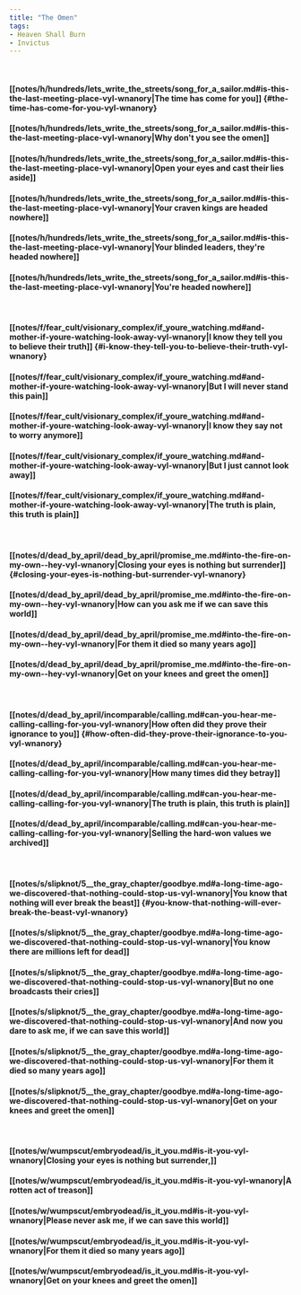 ```yaml
---
title: "The Omen"
tags:
- Heaven Shall Burn
- Invictus
---
```

&nbsp;
#### [[notes/h/hundreds/lets_write_the_streets/song_for_a_sailor.md#is-this-the-last-meeting-place-vyl-wnanory|The time has come for you]] {#the-time-has-come-for-you-vyl-wnanory}
#### [[notes/h/hundreds/lets_write_the_streets/song_for_a_sailor.md#is-this-the-last-meeting-place-vyl-wnanory|Why don't you see the omen]]
#### [[notes/h/hundreds/lets_write_the_streets/song_for_a_sailor.md#is-this-the-last-meeting-place-vyl-wnanory|Open your eyes and cast their lies aside]]
#### [[notes/h/hundreds/lets_write_the_streets/song_for_a_sailor.md#is-this-the-last-meeting-place-vyl-wnanory|Your craven kings are headed nowhere]]
#### [[notes/h/hundreds/lets_write_the_streets/song_for_a_sailor.md#is-this-the-last-meeting-place-vyl-wnanory|Your blinded leaders, they're headed nowhere]]
#### [[notes/h/hundreds/lets_write_the_streets/song_for_a_sailor.md#is-this-the-last-meeting-place-vyl-wnanory|You're headed nowhere]]
&nbsp;
#### [[notes/f/fear_cult/visionary_complex/if_youre_watching.md#and-mother-if-youre-watching-look-away-vyl-wnanory|I know they tell you to believe their truth]] {#i-know-they-tell-you-to-believe-their-truth-vyl-wnanory}
#### [[notes/f/fear_cult/visionary_complex/if_youre_watching.md#and-mother-if-youre-watching-look-away-vyl-wnanory|But I will never stand this pain]]
#### [[notes/f/fear_cult/visionary_complex/if_youre_watching.md#and-mother-if-youre-watching-look-away-vyl-wnanory|I know they say not to worry anymore]]
#### [[notes/f/fear_cult/visionary_complex/if_youre_watching.md#and-mother-if-youre-watching-look-away-vyl-wnanory|But I just cannot look away]]
#### [[notes/f/fear_cult/visionary_complex/if_youre_watching.md#and-mother-if-youre-watching-look-away-vyl-wnanory|The truth is plain, this truth is plain]]
&nbsp;
#### [[notes/d/dead_by_april/dead_by_april/promise_me.md#into-the-fire-on-my-own--hey-vyl-wnanory|Closing your eyes is nothing but surrender]] {#closing-your-eyes-is-nothing-but-surrender-vyl-wnanory}
#### [[notes/d/dead_by_april/dead_by_april/promise_me.md#into-the-fire-on-my-own--hey-vyl-wnanory|How can you ask me if we can save this world]]
#### [[notes/d/dead_by_april/dead_by_april/promise_me.md#into-the-fire-on-my-own--hey-vyl-wnanory|For them it died so many years ago]]
#### [[notes/d/dead_by_april/dead_by_april/promise_me.md#into-the-fire-on-my-own--hey-vyl-wnanory|Get on your knees and greet the omen]]
&nbsp;
#### [[notes/d/dead_by_april/incomparable/calling.md#can-you-hear-me-calling-calling-for-you-vyl-wnanory|How often did they prove their ignorance to you]] {#how-often-did-they-prove-their-ignorance-to-you-vyl-wnanory}
#### [[notes/d/dead_by_april/incomparable/calling.md#can-you-hear-me-calling-calling-for-you-vyl-wnanory|How many times did they betray]]
#### [[notes/d/dead_by_april/incomparable/calling.md#can-you-hear-me-calling-calling-for-you-vyl-wnanory|The truth is plain, this truth is plain]]
#### [[notes/d/dead_by_april/incomparable/calling.md#can-you-hear-me-calling-calling-for-you-vyl-wnanory|Selling the hard-won values we archived]]
&nbsp;
#### [[notes/s/slipknot/5__the_gray_chapter/goodbye.md#a-long-time-ago-we-discovered-that-nothing-could-stop-us-vyl-wnanory|You know that nothing will ever break the beast]] {#you-know-that-nothing-will-ever-break-the-beast-vyl-wnanory}
#### [[notes/s/slipknot/5__the_gray_chapter/goodbye.md#a-long-time-ago-we-discovered-that-nothing-could-stop-us-vyl-wnanory|You know there are millions left for dead]]
#### [[notes/s/slipknot/5__the_gray_chapter/goodbye.md#a-long-time-ago-we-discovered-that-nothing-could-stop-us-vyl-wnanory|But no one broadcasts their cries]]
#### [[notes/s/slipknot/5__the_gray_chapter/goodbye.md#a-long-time-ago-we-discovered-that-nothing-could-stop-us-vyl-wnanory|And now you dare to ask me, if we can save this world]]
#### [[notes/s/slipknot/5__the_gray_chapter/goodbye.md#a-long-time-ago-we-discovered-that-nothing-could-stop-us-vyl-wnanory|For them it died so many years ago]]
#### [[notes/s/slipknot/5__the_gray_chapter/goodbye.md#a-long-time-ago-we-discovered-that-nothing-could-stop-us-vyl-wnanory|Get on your knees and greet the omen]]
&nbsp;
#### [[notes/w/wumpscut/embryodead/is_it_you.md#is-it-you-vyl-wnanory|Closing your eyes is nothing but surrender,]]
#### [[notes/w/wumpscut/embryodead/is_it_you.md#is-it-you-vyl-wnanory|A rotten act of treason]]
#### [[notes/w/wumpscut/embryodead/is_it_you.md#is-it-you-vyl-wnanory|Please never ask me, if we can save this world]]
#### [[notes/w/wumpscut/embryodead/is_it_you.md#is-it-you-vyl-wnanory|For them it died so many years ago]]
#### [[notes/w/wumpscut/embryodead/is_it_you.md#is-it-you-vyl-wnanory|Get on your knees and greet the omen]]
